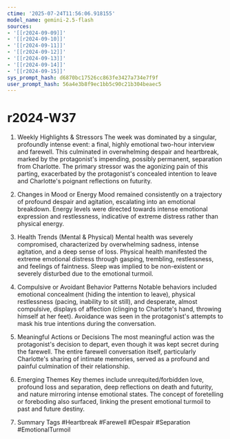 ```yaml
---
ctime: '2025-07-24T11:56:06.918155'
model_name: gemini-2.5-flash
sources:
- '[[r2024-09-09]]'
- '[[r2024-09-10]]'
- '[[r2024-09-11]]'
- '[[r2024-09-12]]'
- '[[r2024-09-13]]'
- '[[r2024-09-14]]'
- '[[r2024-09-15]]'
sys_prompt_hash: d6870bc17526cc863fe3427a734e7f9f
user_prompt_hash: 56a4e3b8f9ec1bb5c90c21b304beaec5
---
```

# r2024-W37

1. Weekly Highlights & Stressors
The week was dominated by a singular, profoundly intense event: a final, highly emotional two-hour interview and farewell. This culminated in overwhelming despair and heartbreak, marked by the protagonist's impending, possibly permanent, separation from Charlotte. The primary stressor was the agonizing pain of this parting, exacerbated by the protagonist's concealed intention to leave and Charlotte's poignant reflections on futurity.

2. Changes in Mood or Energy
Mood remained consistently on a trajectory of profound despair and agitation, escalating into an emotional breakdown. Energy levels were directed towards intense emotional expression and restlessness, indicative of extreme distress rather than physical energy.

3. Health Trends (Mental & Physical)
Mental health was severely compromised, characterized by overwhelming sadness, intense agitation, and a deep sense of loss. Physical health manifested the extreme emotional distress through gasping, trembling, restlessness, and feelings of faintness. Sleep was implied to be non-existent or severely disturbed due to the emotional turmoil.

4. Compulsive or Avoidant Behavior Patterns
Notable behaviors included emotional concealment (hiding the intention to leave), physical restlessness (pacing, inability to sit still), and desperate, almost compulsive, displays of affection (clinging to Charlotte's hand, throwing himself at her feet). Avoidance was seen in the protagonist's attempts to mask his true intentions during the conversation.

5. Meaningful Actions or Decisions
The most meaningful action was the protagonist's decision to depart, even though it was kept secret during the farewell. The entire farewell conversation itself, particularly Charlotte's sharing of intimate memories, served as a profound and painful culmination of their relationship.

6. Emerging Themes
Key themes include unrequited/forbidden love, profound loss and separation, deep reflections on death and futurity, and nature mirroring intense emotional states. The concept of foretelling or foreboding also surfaced, linking the present emotional turmoil to past and future destiny.

7. Summary Tags
#Heartbreak #Farewell #Despair #Separation #EmotionalTurmoil